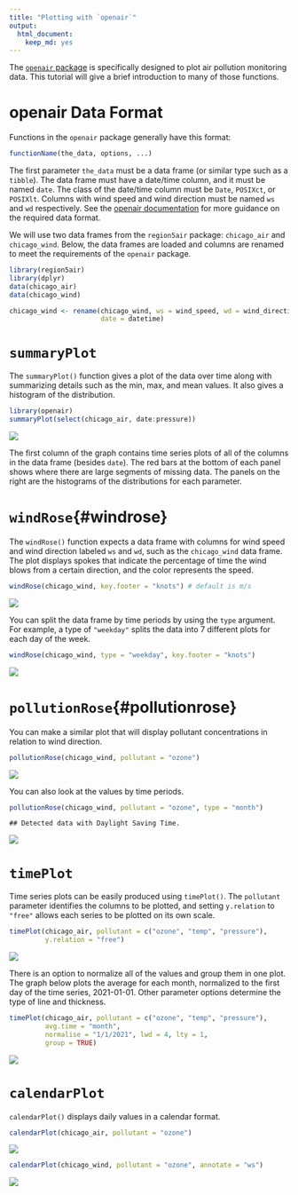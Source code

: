 ```yaml
---
title: "Plotting with `openair`"
output: 
  html_document: 
    keep_md: yes
---
```


The [`openair` package](https://davidcarslaw.github.io/openair/) is specifically
designed to plot air pollution monitoring data. This tutorial will give a brief 
introduction to many of those functions.

# openair Data Format

Functions in the `openair` package generally have this format:


```r
functionName(the_data, options, ...)
```

The first parameter `the_data` must be a data frame (or similar type such as a
`tibble`). The data frame must have a date/time column, and it must be named `date`.
The class of the date/time column must be `Date`, `POSIXct`, or `POSIXlt`. 
Columns with wind speed and wind direction must be named `ws` and `wd` respectively.
See the 
[openair documentation](https://bookdown.org/david_carslaw/openair/sections/intro/openair-package.html)
for more guidance on the required data format.


We will use two data frames from the `region5air` package: `chicago_air` and
`chicago_wind`. Below, the data frames are loaded and columns are renamed to
meet the requirements of the `openair` package.


```r
library(region5air)
library(dplyr)
data(chicago_air)
data(chicago_wind)

chicago_wind <- rename(chicago_wind, ws = wind_speed, wd = wind_direction,
                       date = datetime)
```



# `summaryPlot`

The `summaryPlot()` function gives a plot of the data over time along
with summarizing details such as the min, max, and mean values. It also gives a 
histogram of the distribution.


```r
library(openair)
summaryPlot(select(chicago_air, date:pressure))
```

![](readme_files/figure-html/unnamed-chunk-3-1.png)<!-- -->

The first column of the graph contains time series plots of all of the columns in 
the data frame (besides `date`). The red bars at the bottom of each panel shows 
where there are large segments of missing data. The panels on the right are the histograms
of the distributions for each parameter.

# `windRose`{#windrose}

The `windRose()` function expects a data frame with columns for wind speed and
wind direction labeled `ws` and `wd`, such as the `chicago_wind` data frame. The 
plot displays spokes that indicate the percentage of time the wind blows from a certain
direction, and the color represents the speed. 



```r
windRose(chicago_wind, key.footer = "knots") # default is m/s
```

![](readme_files/figure-html/unnamed-chunk-4-1.png)<!-- -->

You can split the data frame by time periods by using the `type` argument. For
example, a type of `"weekday"` splits the data into 7 different plots for each
day of the week.


```r
windRose(chicago_wind, type = "weekday", key.footer = "knots")
```

![](readme_files/figure-html/unnamed-chunk-5-1.png)<!-- -->

# `pollutionRose`{#pollutionrose}

You can make a similar plot that will display pollutant concentrations in relation to wind
direction.


```r
pollutionRose(chicago_wind, pollutant = "ozone")
```

![](readme_files/figure-html/unnamed-chunk-6-1.png)<!-- -->

You can also look at the values by time periods.


```r
pollutionRose(chicago_wind, pollutant = "ozone", type = "month")
```

```
## Detected data with Daylight Saving Time.
```

![](readme_files/figure-html/unnamed-chunk-7-1.png)<!-- -->

# `timePlot`

Time series plots can be easily produced using `timePlot()`. The `pollutant`
parameter identifies the columns to be plotted, and setting `y.relation` to
`"free"` allows each series to be plotted on its own scale.


```r
timePlot(chicago_air, pollutant = c("ozone", "temp", "pressure"),
         y.relation = "free")
```

![](readme_files/figure-html/unnamed-chunk-8-1.png)<!-- -->

There is an option to normalize all of the values and group them in one plot. The
graph below plots the average for each month, normalized to the first day of the
time series, 2021-01-01. Other parameter options determine the type of line and
thickness.


```r
timePlot(chicago_air, pollutant = c("ozone", "temp", "pressure"),
         avg.time = "month", 
         normalise = "1/1/2021", lwd = 4, lty = 1,
         group = TRUE)
```

![](readme_files/figure-html/unnamed-chunk-9-1.png)<!-- -->

# `calendarPlot`

`calendarPlot()` displays daily values in a calendar format.


```r
calendarPlot(chicago_air, pollutant = "ozone")
```

![](readme_files/figure-html/unnamed-chunk-10-1.png)<!-- -->

```r
calendarPlot(chicago_wind, pollutant = "ozone", annotate = "ws")
```

![](readme_files/figure-html/unnamed-chunk-10-2.png)<!-- -->

